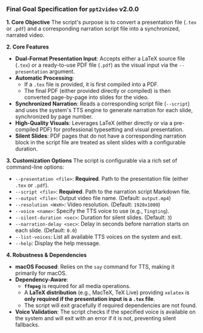 ### **Final Goal Specification for `ppt2video` v2.0.0**

**1. Core Objective**
The script's purpose is to convert a presentation file (`.tex` or `.pdf`) and a corresponding narration script file into a synchronized, narrated video.

**2. Core Features**
*   **Dual-Format Presentation Input**: Accepts either a LaTeX source file (`.tex`) or a ready-to-use PDF file (`.pdf`) as the visual input via the `--presentation` argument.
*   **Automatic Processing**: 
    *   If a `.tex` file is provided, it is first compiled into a PDF.
    *   The final PDF (either provided directly or compiled) is then converted page-by-page into slides for the video.
*   **Synchronized Narration**: Reads a corresponding script file (`--script`) and uses the system's TTS engine to generate narration for each slide, synchronized by page number.
*   **High-Quality Visuals**: Leverages LaTeX (either directly or via a pre-compiled PDF) for professional typesetting and visual presentation.
*   **Silent Slides**: PDF pages that do not have a corresponding narration block in the script file are treated as silent slides with a configurable duration.

**3. Customization Options**
The script is configurable via a rich set of command-line options:
*   `--presentation <file>`: **Required**. Path to the presentation file (either `.tex` or `.pdf`).
*   `--script <file>`: **Required**. Path to the narration script Markdown file.
*   `--output <file>`: Output video file name. (Default: `output.mp4`)
*   `--resolution <WxH>`: Video resolution. (Default: `1920x1080`)
*   `--voice <name>`: Specify the TTS voice to use (e.g., `Tingting`).
*   `--silent-duration <sec>`: Duration for silent slides. (Default: `3`)
*   `--narration-delay <sec>`: Delay in seconds before narration starts on each slide. (Default: `0.0`)
*   `--list-voices`: List all available TTS voices on the system and exit.
*   `--help`: Display the help message.

**4. Robustness & Dependencies**
*   **macOS Focused**: Relies on the `say` command for TTS, making it primarily for macOS.
*   **Dependency-Aware**: 
    *   **`ffmpeg`** is required for all media operations.
    *   A **LaTeX distribution** (e.g., MacTeX, TeX Live) providing `xelatex` is **only required if the presentation input is a `.tex` file**.
    *   The script will exit gracefully if required dependencies are not found.
*   **Voice Validation**: The script checks if the specified voice is available on the system and will exit with an error if it is not, preventing silent fallbacks.